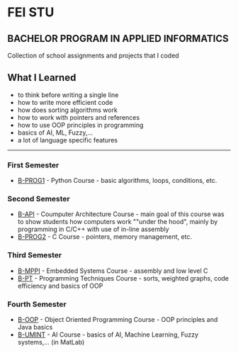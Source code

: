 # FEI STU

## BACHELOR PROGRAM IN APPLIED INFORMATICS

Collection of school assignments and projects that I coded
## What I Learned
* to think before writing a single line
* how to write more efficient code
* how does sorting algorithms work
* how to work with pointers and references
* how to use OOP principles in programming
* basics of AI, ML, Fuzzy,...
* a lot of language specific features

---
### First Semester
* [B-PROG1](https://github.com/stanley255/School/tree/master/1.%20semester/B-PROG1) - Python Course - basic algorithms, loops, conditions, etc.

### Second Semester
* [B-API](https://github.com/stanley255/School/tree/master/2.%20semester/B-API) - Coumputer Architecture Course - main goal of this course was to show students how computers work ""under the hood", mainly by programming in C/C++ with use of in-line assembly
* [B-PROG2](https://github.com/stanley255/School/tree/master/2.%20semester/B-PROG2) - C Course - pointers, memory management, etc.

### Third Semester
* [B-MPPI](https://github.com/stanley255/School/tree/master/3.%20semester/B-MPPI) - Embedded Systems Course - assembly and low level C
* [B-PT](https://github.com/stanley255/School/tree/master/3.%20semester/B-PT) - Programming Techniques Course - sorts, weighted graphs, code efficiency and basics of OOP

### Fourth Semester
* [B-OOP](https://github.com/stanley255/school/tree/master/4.%20semester/B-OOP) - Object Oriented Programming Course - OOP principles and Java basics
* [B-UMINT](https://github.com/stanley255/school/tree/master/4.%20semester/B-UMINT) - AI Course - basics of AI, Machine Learning, Fuzzy systems,... (in MatLab)
